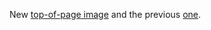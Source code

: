 New <a href="http://scripting.com/images/2019/12/10/cooperLakeWinter.png">top-of-page image</a> and the previous <a href="http://scripting.com/images/2019/08/21/kingKong.png">one</a>.
